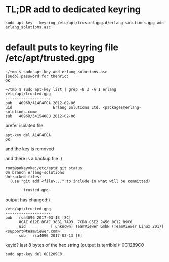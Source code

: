 TL;DR add to dedicated keyring
==============================

```
sudo apt-key --keyring /etc/apt/trusted.gpg.d/erlang-solutions.gpg add erlang_solutions.asc
```

default puts to keyring file /etc/apt/trusted.gpg
=================================================

```
~/tmp $ sudo apt-key add erlang_solutions.asc
[sudo] password for thenrio: 
OK
```

```
~/tmp $ sudo apt-key list | grep -B 3 -A 1 erlang
/etc/apt/trusted.gpg
--------------------
pub   4096R/A14F4FCA 2012-02-06
uid                  Erlang Solutions Ltd. <packages@erlang-solutions.com>
sub   4096R/341540CB 2012-02-06
```

prefer isolated file

```
apt-key del A14F4FCA
OK
```

and the key is removed 

and there is a backup file :)

```
root@pokayoke:/etc/apt# git status
On branch erlang-solutions
Untracked files:
  (use "git add <file>..." to include in what will be committed)

        trusted.gpg~
```

output has changed:)

```
/etc/apt/trusted.gpg
--------------------
pub   rsa4096 2017-03-13 [SC]
      8CAE 012E BFAC 38B1 7A93  7CD8 C5E2 2450 0C12 89C0
      uid           [ unknown] TeamViewer GmbH (TeamViewer Linux 2017) <support@teamviewer.com>
      sub   rsa4096 2017-03-13 [E]
```

keyid? last 8 bytes of the hex string (output is terrible!): 0C1289C0

```
sudo apt-key del 0C1289C0
```
